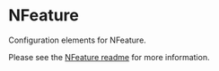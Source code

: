 NFeature
====

Configuration elements for NFeature.

Please see the [NFeature readme](https://github.com/benaston/NFeature) for more information.